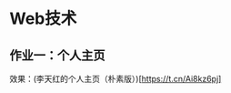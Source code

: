 <!--
 * @描述: README文档
 * @作者: 李天红
 * @Date: 2019-08-30 18:54:14
 * @LastEditors: 李天红
 * @LastEditTime: 2019-08-30 18:54:37
 -->
# Web技术
## 作业一：个人主页
效果：(李天红的个人主页（朴素版）)[https://t.cn/Ai8kz6pj]
